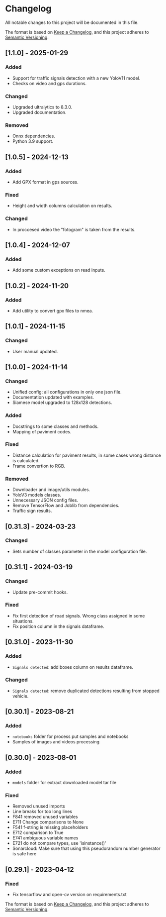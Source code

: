 # Changelog

All notable changes to this project will be documented in this file.

The format is based on [Keep a Changelog](https://keepachangelog.com/en/1.0.0/),
and this project adheres to [Semantic Versioning](https://semver.org/spec/v2.0.0.html).

## [1.1.0] - 2025-01-29
### Added
- Support for traffic signals detection with a new YoloV11 model.
- Checks on video and gps durations.
### Changed
- Upgraded ultralytics to 8.3.0.
- Upgraded documentation.
### Removed
- Onnx dependencies.
- Python 3.9 support.

## [1.0.5] - 2024-12-13
### Added
- Add GPX format in gps sources.
### Fixed
- Height and width columns calculation on results.
### Changed
- In proccesed video the "fotogram" is taken from the results.

## [1.0.4] - 2024-12-07
### Added
- Add some custom exceptions on read inputs.

## [1.0.2] - 2024-11-20
### Added
- Add utility to convert gpx files to nmea.

## [1.0.1] - 2024-11-15
### Changed
- User manual updated.

## [1.0.0] - 2024-11-14
### Changed
- Unified config: all configurations in only one json file.
- Documentation updated with examples.
- Siamese model upgraded to 128x128 detections.
### Added
- Docstrings to some classes and methods.
- Mapping of paviment codes.
### Fixed
- Distance calculation for paviment results, in some cases wrong distance is calculated.
- Frame convertion to RGB.
### Removed
- Downloader and image/utils modules.
- YoloV3 models classes.
- Unnecessary JSON config files.
- Remove TensorFlow and Joblib from dependencies.
- Traffic sign results.

## [0.31.3] - 2024-03-23
### Changed
- Sets number of classes parameter in the model configuration file.

## [0.31.1] - 2024-03-19
### Changed
- Update pre-commit hooks.
### Fixed
- Fix first detection of road signals. Wrong class assigned in some situations.
- Fix position column in the signals dataframe.

## [0.31.0] - 2023-11-30
### Added
- `Signals detected`: add boxes column on results dataframe.
### Changed
- `Signals detected`: remove duplicated detections resulting from stopped vehicle.

## [0.30.1] - 2023-08-21
### Added
- `notebooks` folder for process put samples and notebooks
- Samples of images and videos processing 

## [0.30.0] - 2023-08-01
### Added
- `models` folder for extract downloaded model tar file 
### Fixed
- Removed unused imports
- Line breaks for too long lines
- F841 removed unused variables
- E711 Change comparisons to None
- F541 f-string is missing placeholders
- E712 comparison to True
- E741 ambiguous variable names
- E721 do not compare types, use 'isinstance()'
- Sonarcloud: Make sure that using this pseudorandom number generator is safe here

## [0.29.1] - 2023-04-12
### Fixed
- Fix tensorflow and open-cv version on requirements.txt 


The format is based on [Keep a Changelog](https://keepachangelog.com/en/1.0.0/),
and this project adheres to [Semantic Versioning](https://semver.org/spec/v2.0.0.html).
